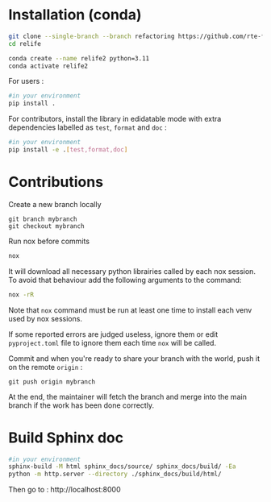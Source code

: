 # Installation (conda)

```bash
git clone --single-branch --branch refactoring https://github.com/rte-france/relife.git
cd relife
```

```bash
conda create --name relife2 python=3.11
conda activate relife2
```

For users :

```bash
#in your environment
pip install .
```

For contributors, install the library in edidatable mode with extra dependencies labelled as ```test```, ```format```
and ```doc``` :

```bash
#in your environment
pip install -e .[test,format,doc]
```

# Contributions

Create a new branch locally

```commandline
git branch mybranch
git checkout mybranch
```

Run nox before commits

```bash
nox
```

It will download all necessary python librairies called by each nox session. To avoid that behaviour add the following
arguments to the command:

```bash
nox -rR
```

Note that ```nox``` command must be run at least one time to install each venv used by nox sessions.

If some reported errors are judged useless, ignore them or edit ```pyproject.toml``` file to ignore them each
time ```nox``` will be called.

Commit and when you're ready to share your branch with the world, push it on the remote ```origin``` :

```commandline
git push origin mybranch
```

At the end, the maintainer will fetch the branch and merge into the main branch if the work has been done correctly.

# Build Sphinx doc

```bash
#in your environment
sphinx-build -M html sphinx_docs/source/ sphinx_docs/build/ -Ea
python -m http.server --directory ./sphinx_docs/build/html/
```

Then go to : http://localhost:8000
